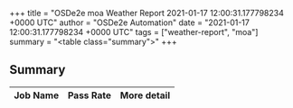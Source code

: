 +++
title = "OSDe2e moa Weather Report 2021-01-17 12:00:31.177798234 +0000 UTC"
author = "OSDe2e Automation"
date = "2021-01-17 12:00:31.177798234 +0000 UTC"
tags = ["weather-report", "moa"]
summary = "<table class=\"summary\"></table>"
+++
## Summary

| Job Name | Pass Rate | More detail |
|----------|-----------|-------------|



